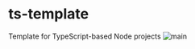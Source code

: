 # ts-template
Template for TypeScript-based Node projects
![main](https://github.com/andrxu/ts-template/actions/workflows/ci.yml/badge.svg?branch=main)
